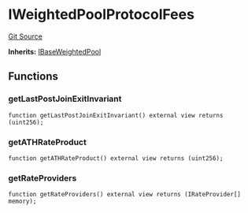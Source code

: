 # IWeightedPoolProtocolFees
[Git Source](https://github.com/Increment-Finance/peripheral-contracts/blob/b10b7c737f1995b97150c4bde2bb1f9387e53eef/src/interfaces/balancer/IWeightedPool.sol)

**Inherits:**
[IBaseWeightedPool](/src/interfaces/balancer/IWeightedPool.sol/interface.IBaseWeightedPool.md)


## Functions
### getLastPostJoinExitInvariant


```solidity
function getLastPostJoinExitInvariant() external view returns (uint256);
```

### getATHRateProduct


```solidity
function getATHRateProduct() external view returns (uint256);
```

### getRateProviders


```solidity
function getRateProviders() external view returns (IRateProvider[] memory);
```

